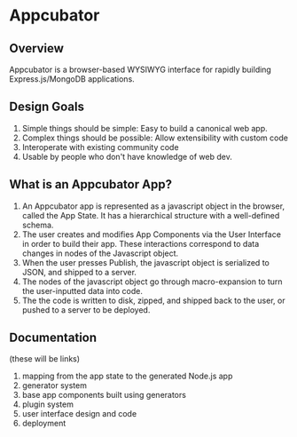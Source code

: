 Appcubator
==========

Overview
--------

Appcubator is a browser-based WYSIWYG interface for rapidly building Express.js/MongoDB applications.

Design Goals
------------

1. Simple things should be simple: Easy to build a canonical web app.
2. Complex things should be possible: Allow extensibility with custom code
3. Interoperate with existing community code
4. Usable by people who don't have knowledge of web dev.

What is an Appcubator App?
--------------------------

1. An Appcubator app is represented as a javascript object in the browser, called the App State. It has a hierarchical structure with a well-defined schema.
2. The user creates and modifies App Components via the User Interface in order to build their app. These interactions correspond to data changes in nodes of the Javascript object.
3. When the user presses Publish, the javascript object is serialized to JSON, and shipped to a server.
4. The nodes of the javascript object go through macro-expansion to turn the user-inputted data into code.
5. The the code is written to disk, zipped, and shipped back to the user, or pushed to a server to be deployed.

Documentation
-------------

(these will be links)

1. mapping from the app state to the generated Node.js app
2. generator system
3. base app components built using generators
4. plugin system
5. user interface design and code
6. deployment
